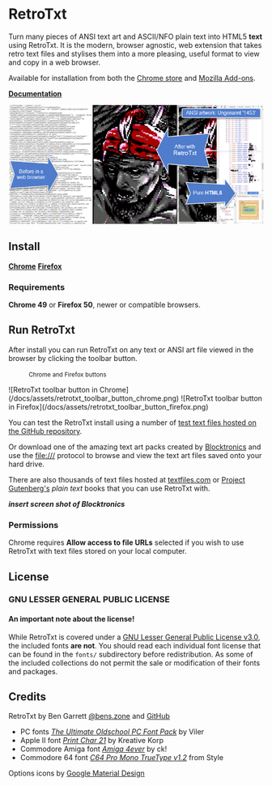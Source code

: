 # RetroTxt

Turn many pieces of ANSI text art and ASCII/NFO plain text into HTML5 **text** using RetroTxt. It is the modern, browser agnostic, web extension that takes retro text files and stylises them into a more pleasing, useful format to view and copy in a web browser.

Available for installation from both the [Chrome store](https://chrome.google.com/webstore/detail/retrotxt/gkjkgilckngllkopkogcaiojfajanahn) and [Mozilla Add-ons](https://addons.mozilla.org/en-US/firefox/addon/retrotxt/).

[**Documentation**](https://bengarrett.github.io/RetroTxt/)

![RetroTxt showcase](/docs/assets/readme_showcase.png)

## Install

[**Chrome**](https://chrome.google.com/webstore/detail/retrotxt/gkjkgilckngllkopkogcaiojfajanahn) [**Firefox**](https://addons.mozilla.org/en-US/firefox/addon/retrotxt/)

### Requirements

**Chrome 49** or **Firefox 50**, newer or compatible browsers.

## Run RetroTxt

After install you can run RetroTxt on any text or ANSI art file viewed in the browser by clicking the toolbar button.

<figure><small>Chrome and Firefox buttons</small></figure>
![RetroTxt toolbar button in Chrome](/docs/assets/retrotxt_toolbar_button_chrome.png) ![RetroTxt toolbar button in Firefox](/docs/assets/retrotxt_toolbar_button_firefox.png)

You can test the RetroTxt install using a number of [test text files hosted on the GitHub repository](https://github.com/bengarrett/RetroTxt/tree/master/test/example_files/).

Or download one of the amazing text art packs created by [Blocktronics](http://blocktronics.org/artpacks/) and use the <file:///> protocol to browse and view the text art files saved onto your hard drive.

There are also thousands of text files hosted at [textfiles.com](http://textfiles.com/directory.html) or [Project Gutenberg's](https://www.gutenberg.org/catalog/) _plain text_ books that you can use RetroTxt with.

**_insert screen shot of Blocktronics_**

### Permissions

Chrome requires **Allow access to file URLs** selected if you wish to use RetroTxt with text files stored on your local computer.

## License

### GNU LESSER GENERAL PUBLIC LICENSE

#### An important note about the license!

While RetroTxt is covered under a [GNU Lesser General Public License v3.0](http://choosealicense.com/licenses/lgpl-3.0/), the included fonts **are not**. You should read each individual font license that can be found in the `fonts/` subdirectory before redistribution. As some of the included collections do not permit the sale or modification of their fonts and packages.

## Credits

RetroTxt by Ben Garrett [@bens.zone](http://bens.zone/) and [GitHub](https://github.com/bengarrett/)

- PC fonts [_The Ultimate Oldschool PC Font Pack_](http://int10h.org/oldschool-pc-fonts/) by Viler
- Apple II font [_Print Char 21_](http://www.kreativekorp.com/software/fonts/apple2.shtml) by Kreative Korp
- Commodore Amiga font [_Amiga 4ever_](http://www.freakyfonts.de/) by ck!
- Commodore 64 font [_C64 Pro Mono TrueType v1.2_](http://style64.org/c64-truetype) from Style

Options icons by [Google Material Design](https://material.google.com/)
